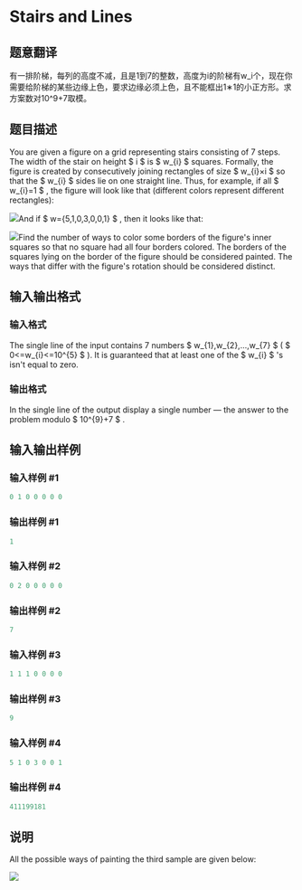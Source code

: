 # Stairs and Lines

## 题意翻译

有⼀排阶梯，每列的⾼度不减，且是1到7的整数，⾼度为i的阶梯有w_i个，现在你需要给阶梯的某些边缘上⾊，要求边缘必须上⾊，且不能框出1∗1的⼩正⽅形。求⽅案数对10^9+7取模。

## 题目描述

You are given a figure on a grid representing stairs consisting of 7 steps. The width of the stair on height $ i $ is $ w_{i} $ squares. Formally, the figure is created by consecutively joining rectangles of size $ w_{i}×i $ so that the $ w_{i} $ sides lie on one straight line. Thus, for example, if all $ w_{i}=1 $ , the figure will look like that (different colors represent different rectangles):

![](https://cdn.luogu.com.cn/upload/vjudge_pic/CF498E/c6fb7071f303e3a83e13342e5c3149c16ebc124c.png)And if $ w={5,1,0,3,0,0,1} $ , then it looks like that:

![](https://cdn.luogu.com.cn/upload/vjudge_pic/CF498E/81e637747a334268bc5ee9870a6a97e0703d91ae.png)Find the number of ways to color some borders of the figure's inner squares so that no square had all four borders colored. The borders of the squares lying on the border of the figure should be considered painted. The ways that differ with the figure's rotation should be considered distinct.

## 输入输出格式

### 输入格式

The single line of the input contains 7 numbers $ w_{1},w_{2},...,w_{7} $ ( $ 0<=w_{i}<=10^{5} $ ). It is guaranteed that at least one of the $ w_{i} $ 's isn't equal to zero.

### 输出格式

In the single line of the output display a single number — the answer to the problem modulo $ 10^{9}+7 $ .

## 输入输出样例

### 输入样例 #1

```cpp
0 1 0 0 0 0 0

```
### 输出样例 #1

```cpp
1

```
### 输入样例 #2

```cpp
0 2 0 0 0 0 0

```
### 输出样例 #2

```cpp
7

```
### 输入样例 #3

```cpp
1 1 1 0 0 0 0

```
### 输出样例 #3

```cpp
9

```
### 输入样例 #4

```cpp
5 1 0 3 0 0 1

```
### 输出样例 #4

```cpp
411199181

```
## 说明

All the possible ways of painting the third sample are given below:

![](https://cdn.luogu.com.cn/upload/vjudge_pic/CF498E/c78e55a2090821d569ec77d319a0ea4d99457273.png)

